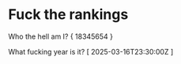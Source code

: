 # Fuck the rankings

Who the hell am I?
{ 18345654 }

What fucking year is it?
[ 2025-03-16T23:30:00Z ]

